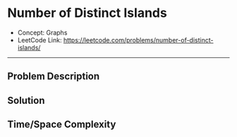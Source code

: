 # Number of Distinct Islands

- Concept: Graphs
- LeetCode Link: https://leetcode.com/problems/number-of-distinct-islands/

---

## Problem Description

## Solution

## Time/Space Complexity

